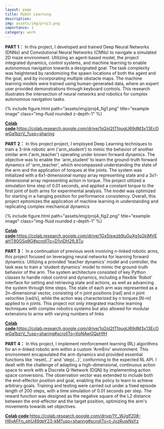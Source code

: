 ```yaml
---
layout: page
title: Robot Learning
description:
img: assets/img/proj3.png
importance: 1
category: work
---
```

**PART 1：**
In this project, I developed and trained Deep Neural Networks (DNNs) and Convolutional Neural Networks (CNNs) to navigate a simulated 2D maze environment. Utilizing an agent-based model, the project integrated dynamics, control systems, and machine learning to enable autonomous navigation towards a designated goal. The task complexity was heightened by randomizing the spawn locations of both the agent and the goal, and by incorporating multiple obstacle maps. The machine learning models were trained using human-generated data, where an expert user provided demonstrations through keyboard controls. This research illustrates the intersection of neural networks and robotics for complex autonomous navigation tasks.
<div class="row">
    <div class="col-sm mt-3 mt-md-0">
        {% include figure.html path="assets/img/proj4_fig1.png" title="example image" class="img-fluid rounded z-depth-1" %}
    </div>
</div>

[**Colab code**](https://colab.research.google.com/drive/1q2pl2tTfpugU69dM3x13EcOwGa1bzrV_?usp=sharing):https://colab.research.google.com/drive/1q2pl2tTfpugU69dM3x13EcOwGa1bzrV_?usp=sharing

**PART 2：**
In this project project, I employed Deep Learning techniques to train a 3-link robotic arm ('arm_student') to mimic the behavior of another similar arm ('arm_teacher') operating under known forward dynamics. The objective was to enable the 'arm_student' to learn the ground-truth forward dynamics of 'arm_teacher', which encompassed understanding the state of the arm and the application of torques at the joints. The system was initialized with a 6x1-dimensional numpy array representing state and a 3x1-dimensional array representing action in torque. The project utilized a simulation time step of 0.01 seconds, and applied a constant torque to the first joint of both arms for experimental analysis. The model was optimized for starting in a hanging position for performance consistency. Overall, this project epitomizes the application of machine learning in understanding and replicating complex mechanical dynamics
<div class="row">
    <div class="col-sm-6 mt-3 mt-md-0 d-flex justify-content-center">
        {% include figure.html path="assets/img/proj4_fig2.png" title="example image" class="img-fluid rounded z-depth-1" %}
    </div>
</div>

[**Colab code**](https://colab.research.google.com/drive/1Gx5iswzb9uGuXg1q2kjMVEaHT90GSq9G#scrollTo=D1vjDH2fL9Tu):https://colab.research.google.com/drive/1Gx5iswzb9uGuXg1q2kjMVEaHT90GSq9G#scrollTo=D1vjDH2fL9Tu

**PART 3：**
In a continuation of previous work involving n-linked robotic arms, this project focused on leveraging neural networks for learning forward dynamics. Utilizing a provided 'teacher dynamics' model and controller, the task was to train a 'student dynamics' model to mimic the ground-truth behavior of the arm. The system architecture consisted of key Python classes to handle robot control and dynamics, including a flexible 'Robot' interface for setting and retrieving state and actions, as well as advancing the system through time steps. The state of each arm was represented as a 2n-dimensional vector, consisting of n joint positions [rad] and n joint velocities [rad/s], while the action was characterized by n torques [N-m] applied to n joints. This project not only integrated machine learning techniques with complex robotics systems but also allowed for modular extensions to arms with varying numbers of links

[**Colab code**](https://colab.research.google.com/drive/1q2pl2tTfpugU69dM3x13EcOwGa1bzrV_?usp=sharing#scrollTo=tIoNAwGQpHfH):https://colab.research.google.com/drive/1q2pl2tTfpugU69dM3x13EcOwGa1bzrV_?usp=sharing#scrollTo=tIoNAwGQpHfH

**PART 4：**
In this project, I implement reinforcement learning (RL) algorithms for an n-linked robotic arm within a custom 'ArmEnv' environment. This environment encapsulated the arm dynamics and provided essential functions like 'reset(...)' and 'step(...)', conforming to the expected RL API. I dealt with the challenge of adapting a high-dimensional, continuous action space to work with a Discrete Q-Network (DQN) by implementing action space conversions. The observation vector was extended to include both the end-effector position and goal, enabling the policy to learn to achieve arbitrary goals. Training and testing were carried out under a fixed episode length of 200 steps, with a time simulation of 0.01 seconds per step. The reward function was designed as the negative square of the L2 distance between the end-effector and the target position, optimizing the arm's movements towards set objectives.

[**Colab code**](https://colab.research.google.com/drive/1Y_WJglf208-H6yAFFn_phU49dpY23-kM?usp=sharing#scrollTo=t-JvzRuwNsYz):https://colab.research.google.com/drive/1Y_WJglf208-H6yAFFn_phU49dpY23-kM?usp=sharing#scrollTo=t-JvzRuwNsYz